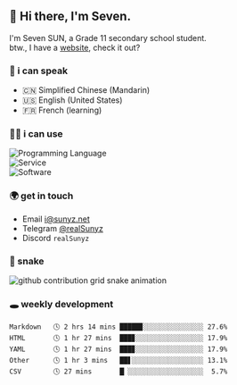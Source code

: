 <!-- DO NOT FORGET TO PULL BEFORE PUSHING -->
## 👋 Hi there, I'm Seven.

I'm Seven SUN, a Grade 11 secondary school student.  
btw., I have a [website](https://sunyz.net), check it out?

### 💬 i can speak

* 🇨🇳 Simplified Chinese (Mandarin)  
* 🇺🇸 English (United States)  
* 🇫🇷 French (learning)

### 👩‍💻 i can use

![Programming Language](https://skillicons.dev/icons?i=cpp,html,python,nodejs,nextjs,tailwind,bash,latex,md)  
![Service](https://skillicons.dev/icons?i=docker,git,nginx,cloudflare,workers,github,linux,vercel,mysql)  
![Software](https://skillicons.dev/icons?i=ai,pr,ps,xd,figma,vim,vscode,pycharm,clion)

### 🌍 get in touch

* Email <i@sunyz.net>
* Telegram [@realSunyz](https://t.me/realSunyz)
* Discord `realSunyz`

### 🐍 snake
<picture>
  <source media="(prefers-color-scheme: dark)" srcset="https://raw.githubusercontent.com/realSunyz/realSunyz/main/snake/snake-dark.svg" />
  <source media="(prefers-color-scheme: light)" srcset="https://raw.githubusercontent.com/realSunyz/realSunyz/main/snake/snake.svg" />
  <img alt="github contribution grid snake animation" src="github-snake.svg" />
</picture>

### 🕳️ weekly development
<!-- waka-box start -->
```text
Markdown   🕓 2 hrs 14 mins █████▊░░░░░░░░░░░░░░░ 27.6%
HTML       🕓 1 hr 27 mins  ███▊░░░░░░░░░░░░░░░░░ 17.9%
YAML       🕓 1 hr 27 mins  ███▊░░░░░░░░░░░░░░░░░ 17.9%
Other      🕓 1 hr 3 mins   ██▋░░░░░░░░░░░░░░░░░░ 13.1%
CSV        🕓 27 mins       █▏░░░░░░░░░░░░░░░░░░░  5.7%
```
<!-- Powered by https://github.com/realSunyz/waka-box-go . -->
<!-- waka-box end -->